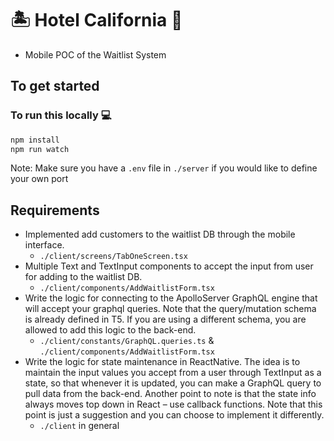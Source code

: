 # 🏝 Hotel California 🏨

- Mobile POC of the Waitlist System

## To get started

### To run this locally 💻

```bash
npm install
npm run watch
```

Note: Make sure you have a `.env` file in `./server` if you would like to define your own port

## Requirements

- Implemented add customers to the waitlist DB through the mobile interface.
  - `./client/screens/TabOneScreen.tsx`
- Multiple Text and TextInput components to accept the input from user for adding to the waitlist DB.
  - `./client/components/AddWaitlistForm.tsx`
- Write the logic for connecting to the ApolloServer GraphQL engine that will accept your graphql queries. Note that the query/mutation schema is already defined in T5. If you are using a different schema, you are allowed to add this logic to the back-end.
  - `./client/constants/GraphQL.queries.ts` & `./client/components/AddWaitlistForm.tsx`
- Write the logic for state maintenance in ReactNative. The idea is to maintain the input values you accept from a user through TextInput as a state, so that whenever it is updated, you can make a GraphQL query to pull data from the back-end. Another point to note is that the state info always moves top down in React – use callback functions. Note that this point is just a suggestion and you can choose to implement it differently.
  - `./client` in general
